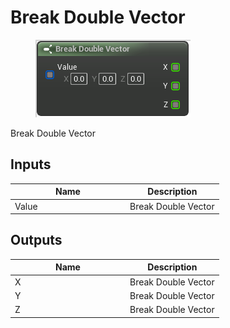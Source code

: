 # Break Double Vector

<div align="left" data-full-width="false">

<figure><img src="break_double_vector.png" alt=""><figcaption></figcaption></figure>

</div>

Break Double Vector

## Inputs

<table>
<thead><tr><th width="170">Name</th><th>Description</th></tr></thead>
<tbody>
<tr><td>Value</td><td>Break Double Vector</td></tr>
</tbody>
</table>

## Outputs

<table>
<thead><tr><th width="170">Name</th><th>Description</th></tr></thead>
<tbody>
<tr><td>X</td><td>Break Double Vector</td></tr>
<tr><td>Y</td><td>Break Double Vector</td></tr>
<tr><td>Z</td><td>Break Double Vector</td></tr>
</tbody>
</table>